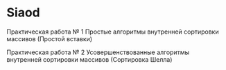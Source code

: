 # Siaod
Практическая работа № 1 Простые алгоритмы внутренней сортировки массивов (Простой вставки)

Практическая работа № 2 Усовершенствованные алгоритмы внутренней сортировки массивов (Сортировка Шелла)



